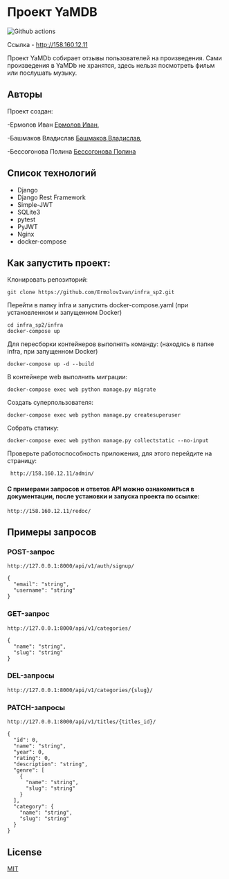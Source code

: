 # Проект YaMDB
![Github actions](https://github.com/ErmolovIvan/yamdb_final/actions/workflows/yamdb_workflow.yml/badge.svg)

Ссылка - http://158.160.12.11

Проект YaMDb собирает отзывы пользователей на произведения. Сами произведения в YaMDb не хранятся, здесь нельзя посмотреть фильм или послушать музыку.
## Авторы
Проект создан: 

-Ермолов Иван [Ермолов Иван](https://www.youtube.com/watch?v=dQw4w9WgXcQ),

-Башмаков Владислав [Башмаков Владислав](https://www.youtube.com/watch?v=dQw4w9WgXcQ),

-Бессогонова Полина [Бессогонова Полина](https://www.youtube.com/watch?v=dQw4w9WgXcQ)

## Список технологий

- Django
- Django Rest Framework
- Simple-JWT
- SQLite3
- pytest
- PyJWT
- Nginx
- docker-compose


## Как запустить проект:

Клонировать репозиторий:

```
git clone https://github.com/ErmolovIvan/infra_sp2.git
```

Перейти в папку infra и запустить docker-compose.yaml
(при установленном и запущенном Docker)
```
cd infra_sp2/infra
docker-compose up
```

Для пересборки контейнеров выполнять команду:
(находясь в папке infra, при запущенном Docker)
```
docker-compose up -d --build
```

В контейнере web выполнить миграции:

```
docker-compose exec web python manage.py migrate
```

Создать суперпользователя:

```
docker-compose exec web python manage.py createsuperuser
```

Собрать статику:

```
docker-compose exec web python manage.py collectstatic --no-input
```

Проверьте работоспособность приложения, для этого перейдите на страницу:

```
 http://158.160.12.11/admin/
```

#### С примерами запросов и ответов API можно ознакомиться в документации, после установки и запуска проекта по ссылке: 
```
http://158.160.12.11/redoc/
```

## Примеры запросов
### POST-запрос

```
http://127.0.0.1:8000/api/v1/auth/signup/
```
```
{
  "email": "string",
  "username": "string"
}
```

### GET-запрос
```
http://127.0.0.1:8000/api/v1/categories/
```
```
{
  "name": "string",
  "slug": "string"
}
```

### DEL-запросы
```
http://127.0.0.1:8000/api/v1/categories/{slug}/
```

### PATCH-запросы
```
http://127.0.0.1:8000/api/v1/titles/{titles_id}/
```

```
{
  "id": 0,
  "name": "string",
  "year": 0,
  "rating": 0,
  "description": "string",
  "genre": [
    {
      "name": "string",
      "slug": "string"
    }
  ],
  "category": {
    "name": "string",
    "slug": "string"
  }
}
```

## License

[MIT](https://choosealicense.com/licenses/mit/)
